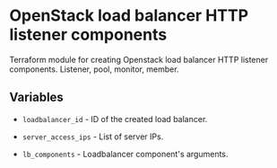 # OpenStack load balancer HTTP listener components

Terraform module for creating Openstack load balancer HTTP listener components.
Listener, pool, monitor, member.

## Variables

  * `loadbalancer_id` - ID of the created load balancer.

  * `server_access_ips` - List of server IPs.

  * `lb_components` - Loadbalancer component's arguments.
